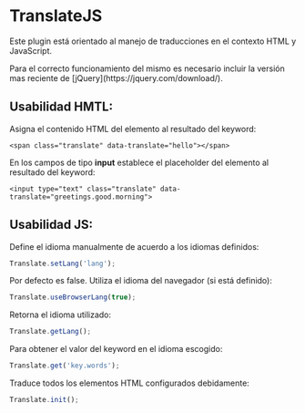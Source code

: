 # TranslateJS

<p>Este plugin está orientado al manejo de traducciones en el contexto HTML y JavaScript.</p>
<p>Para el correcto funcionamiento del mismo es necesario incluir la versión mas reciente de [jQuery](https://jquery.com/download/).</p>

## Usabilidad HMTL:

Asigna el contenido HTML del elemento al resultado del keyword:

```
<span class="translate" data-translate="hello"></span>
```

En los campos de tipo **input** establece el placeholder del elemento al resultado del keyword:

```
<input type="text" class="translate" data-translate="greetings.good.morning">
```

## Usabilidad JS:

Define el idioma manualmente de acuerdo a los idiomas definidos:

```javascript
Translate.setLang('lang');
```

Por defecto es false. Utiliza el idioma del navegador (si está definido):

```javascript
Translate.useBrowserLang(true);
```

Retorna el idioma utilizado:

```javascript
Translate.getLang();
```

Para obtener el valor del keyword en el idioma escogido:

```javascript
Translate.get('key.words');
```

Traduce todos los elementos HTML configurados debidamente:

```javascript
Translate.init();
```